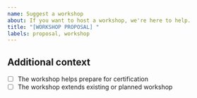 ```yaml
---
name: Suggest a workshop
about: If you want to host a workshop, we're here to help.
title: "[WORKSHOP PROPOSAL] "
labels: proposal, workshop
---
```


## <!-- topic -->

<!-- Link to the workshop materials repository (@see https://github.com/raini-dev/raini-workshop-template) -->

## Additional context

- [ ] The workshop helps prepare for certification
- [ ] The workshop extends existing or planned workshop <!-- @see https://trello.com/b/a7od8aCi/raini-workshops-schedule -->
